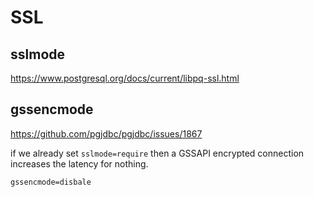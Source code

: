 # SSL

## sslmode
https://www.postgresql.org/docs/current/libpq-ssl.html

## gssencmode
https://github.com/pgjdbc/pgjdbc/issues/1867

if we already set `sslmode=require` then a GSSAPI encrypted connection increases the latency for nothing.
```
gssencmode=disbale
```
